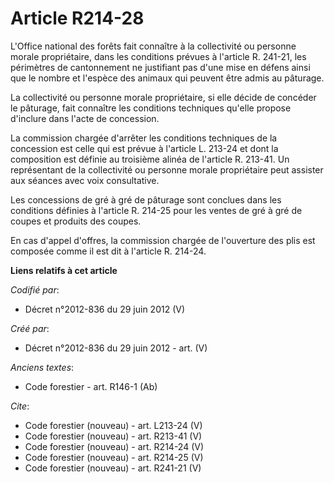 # Article R214-28

L'Office national des forêts fait connaître à la collectivité ou personne morale propriétaire, dans les conditions prévues à
l'article R. 241-21, les périmètres de cantonnement ne justifiant pas d'une mise en défens ainsi que le nombre et l'espèce
des animaux qui peuvent être admis au pâturage.

La collectivité ou personne morale propriétaire, si elle décide de concéder le pâturage, fait connaître les conditions
techniques qu'elle propose d'inclure dans l'acte de concession.

La commission chargée d'arrêter les conditions techniques de la concession est celle qui est prévue à l'article L. 213-24 et
dont la composition est définie au troisième alinéa de l'article R. 213-41. Un représentant de la collectivité ou personne
morale propriétaire peut assister aux séances avec voix consultative.

Les concessions de gré à gré de pâturage sont conclues dans les conditions définies à l'article R. 214-25 pour les ventes de
gré à gré de coupes et produits des coupes.

En cas d'appel d'offres, la commission chargée de l'ouverture des plis est composée comme il est dit à l'article R. 214-24.

**Liens relatifs à cet article**

_Codifié par_:

  - Décret n°2012-836 du 29 juin 2012 (V)

_Créé par_:

  - Décret n°2012-836 du 29 juin 2012 - art. (V)

_Anciens textes_:

  - Code forestier - art. R146-1 (Ab)

_Cite_:

  - Code forestier (nouveau) - art. L213-24 (V)
  - Code forestier (nouveau) - art. R213-41 (V)
  - Code forestier (nouveau) - art. R214-24 (V)
  - Code forestier (nouveau) - art. R214-25 (V)
  - Code forestier (nouveau) - art. R241-21 (V)
